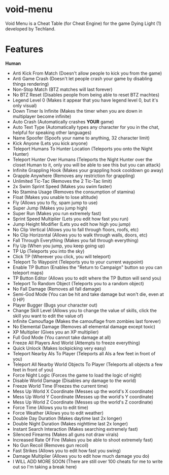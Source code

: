 # void-menu
Void Menu is a Cheat Table (for Cheat Engine) for the game Dying Light (1) developed by Techland.

# Features
**Human**

- Anti Kick From Match (Doesn't allow people to kick you from the game)
- Anti Game Crash (Doesn't let people crash your game by disabling things rendering)
- Non-Stop Match (BTZ matches will last forever)
- No BTZ Reset (Disables people from being able to reset BTZ machtes)
- Legend Level 0 (Makes it appear that you have legend level 0, but it's only visual)
- Down Timer Is Infinite (Makes the timer when you are down in multiplayer become infinite)
- Auto Crash (Automatically crashes **YOUR** game)
- Auto Text Type (Automatically types any character for you in the chat, helpful for speaking other languages)
- Name Spoofer (Spoofs your name to anything, 32 character limit)
- Kick Anyone (Lets you kick anyone)
- Teleport Humans To Hunter Location (Teleports you onto the Night Hunter)
- Teleport Hunter Over Humans (Teleports the Night Hunter over the closet Human to it, only you will be able to see this but you can attack)
- Infinite Grappling Hook (Makes your grappling hook cooldown go away)
- Grapple Anywhere (Removes any restriction for grappling)
- Unlimited Tic-Tac (Removes the 2 Tic-Tac limit)
- 2x Swim Sprint Speed (Makes you swim faster)
- No Stamina Usage (Removes the consumption of stamina)
- Float (Makes you unable to lose altitude)
- Fly (Allows you to fly, spam jump to use)
- Super Jump (Makes you jump high)
- Super Run (Makes you run extremely fast)
- Sprint Speed Multiplier (Lets you edit how fast you run)
- Jump Height Modifier (Lets you edit how high you jump)
- No Clip Vertical (Allows you to fall through floors, roofs, etc)
- No Clip Horizontal (Allows you to walk through walls, doors, etc)
- Fall Through Everything (Makes you fall through everything)
- Fly Up (When you jump, you keep going up)
- TP Up (Teleports you into the sky)
- Click TP (Wherever you click, you will teleport)
- Teleport To Waypoint (Teleports you to your current waypoint)
- Enable TP Button (Enables the "Return to Campaign" button so you can teleport maps)
- TP Button Editor (Allows you to edit where the TP Button will send you)
- Teleport To Random Object (Teleports you to a random object)
- No Fall Damage (Removes all fall damage)
- Semi-God Mode (You can be hit and take damage but won't die, even at 0 HP)
- Player Bugger (Bugs your character out)
- Change Skill Level (Allows you to change the value of skills, click the skill you want to edit the value of)
- Infinite Camouflage (Makes the camouflage from zombies last forever)
- No Elemental Damage (Removes all elemental damage except toxic)
- XP Multiplier (Gives you an XP multiplier)
- Full God Mode (You cannot take damage at all)
- Freeze All Players And World (Attempts to freeze everything)
- Quick Unlock (Makes lockpicking very easy)
- Teleport Nearby AIs To Player (Teleports all AIs a few feet in front of you)
- Teleport All Nearby World Objects To Player (Teleports all objects a few feet in front of you)
- Force Night Logic (Forces the game to load the logic of night)
- Disable World Damage (Disables any damage to the world)
- Freeze World Time (Freezes the current time)
- Mess Up World X Coordinate (Messes up the world's X coordinate)
- Mess Up World Y Coordinate (Messes up the world's Y coordinate)
- Mess Up World Z Coordinate (Messes up the world's Z coordinate)
- Force Time (Allows you to edit time)
- Force Weather (Allows you to edit weather)
- Double Day Duration (Makes daytime last 2x longer)
- Double Night Duration (Makes nighttime last 2x longer)
- Instant Search Interaction (Makes searching extremely fast)
- Silenced Firearms (Makes all guns not draw virals)
- Increased Rate Of Fire (Makes you be able to shoot extremely fast)
- No Gun Recoil (Removes gun recoil)
- Fast Strikes (Allows you to edit how fast you swing)
- Damage Multiplier (Allows you to edit how much damage you do)
- I WILL ADD MORE SOON (There are still over 100 cheats for me to write out so I'm taking a break here)
